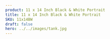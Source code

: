 ```yaml
---
product: 11 x 14 Inch Black & White Portrait 
title: 11 x 14 Inch Black & White Portrait
SKU: 11x14BW
draft: false
hero: ../../images/tank.jpg
---
```

